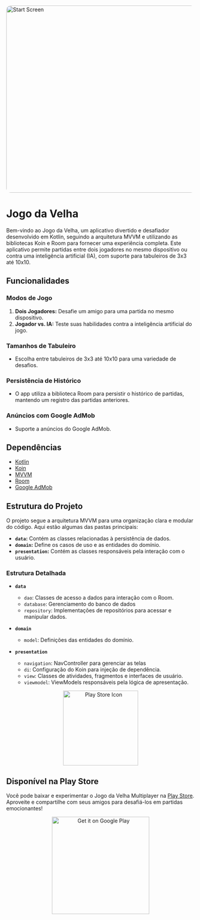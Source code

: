 

<img src="https://github.com/guifxb/jogoDaVelha/assets/107308140/79c84138-f251-4b58-bc52-000be52cb4ae" alt="Start Screen" width="750" height="500" style="border-radius: 12px;">

# Jogo da Velha

Bem-vindo ao Jogo da Velha, um aplicativo divertido e desafiador desenvolvido em Kotlin, seguindo a arquitetura MVVM e utilizando as bibliotecas Koin e Room para fornecer uma experiência completa. Este aplicativo permite partidas entre dois jogadores no mesmo dispositivo ou contra uma inteligência artificial (IA), com suporte para tabuleiros de 3x3 até 10x10.

## Funcionalidades

### Modos de Jogo
1. **Dois Jogadores:** Desafie um amigo para uma partida no mesmo dispositivo.
2. **Jogador vs. IA:** Teste suas habilidades contra a inteligência artificial do jogo.

### Tamanhos de Tabuleiro
- Escolha entre tabuleiros de 3x3 até 10x10 para uma variedade de desafios.

### Persistência de Histórico
- O app utiliza a biblioteca Room para persistir o histórico de partidas, mantendo um registro das partidas anteriores.

### Anúncios com Google AdMob
- Suporte a anúncios do Google AdMob.

## Dependências

- [Kotlin](https://kotlinlang.org/)
- [Koin](https://insert-koin.io/)
- [MVVM](https://developer.android.com/jetpack/guide)
- [Room](https://developer.android.com/jetpack/androidx/releases/room)
- [Google AdMob](https://developers.google.com/admob)

## Estrutura do Projeto

O projeto segue a arquitetura MVVM para uma organização clara e modular do código. Aqui estão algumas das pastas principais:

- **`data`:** Contém as classes relacionadas à persistência de dados.
- **`domain`:** Define os casos de uso e as entidades do domínio.
- **`presentation`:** Contém as classes responsáveis pela interação com o usuário.

### Estrutura Detalhada

- **`data`**
  - `dao`: Classes de acesso a dados para interação com o Room.
  - `database`: Gerenciamento do banco de dados
  - `repository`: Implementações de repositórios para acessar e manipular dados.
  
- **`domain`**
  - `model`: Definições das entidades do domínio.

- **`presentation`**
  - `navigation`: NavController para gerenciar as telas
  - `di`: Configuração do Koin para injeção de dependência.
  - `view`: Classes de atividades, fragmentos e interfaces de usuário.
  - `viewmodel`: ViewModels responsáveis pela lógica de apresentação.


<p align="center">
  <img src="https://github.com/guifxb/jogoDaVelha/assets/107308140/70725af0-f896-41e9-bcae-205e42eb5c92" alt="Play Store Icon" width="200" height="200">
</p>


## Disponível na Play Store

Você pode baixar e experimentar o Jogo da Velha Multiplayer na [Play Store](https://play.google.com/store/apps/details?id=com.gfbdev.jogoDaVelha). Aproveite e compartilhe com seus amigos para desafiá-los em partidas emocionantes!

<p align="center">
<a href='https://play.google.com/store/apps/details?id=com.gfbdev.jogoDaVelha&pcampaignid=web_share&pcampaignid=pcampaignidMKT-Other-global-all-co-prtnr-py-PartBadge-Mar2515-1'><img alt='Get it on Google Play' src='https://play.google.com/intl/en_us/badges/static/images/badges/en_badge_web_generic.png' width="260" /></a>
</p>
